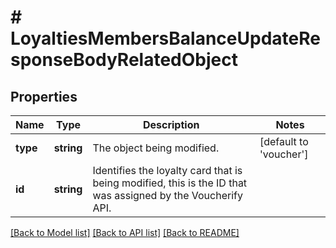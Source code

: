 # # LoyaltiesMembersBalanceUpdateResponseBodyRelatedObject

## Properties

Name | Type | Description | Notes
------------ | ------------- | ------------- | -------------
**type** | **string** | The object being modified. | [default to 'voucher']
**id** | **string** | Identifies the loyalty card that is being modified, this is the ID that was assigned by the Voucherify API. |

[[Back to Model list]](../../README.md#models) [[Back to API list]](../../README.md#endpoints) [[Back to README]](../../README.md)
